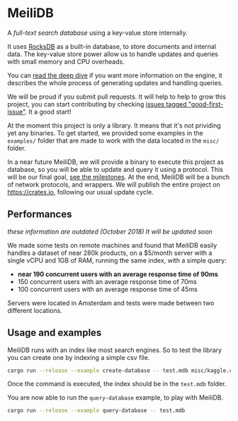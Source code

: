 # MeiliDB

A _full-text search database_ using a key-value store internally.

It uses [RocksDB](https://github.com/facebook/rocksdb) as a built-in database, to store documents and internal data. The key-value store power allow us to handle updates and queries with small memory and CPU overheads.

You can [read the deep dive](deep-dive.md) if you want more information on the engine, it describes the whole process of generating updates and handling queries.

We will be proud if you submit pull requests. It will help to help to grow this project, you can start contributing by checking [issues tagged "good-first-issue"](https://github.com/Kerollmops/MeiliDB/issues?q=is%3Aissue+is%3Aopen+label%3A%22good+first+issue%22). It a good start!

At the moment this project is only a library. It means that it's not prividing yet any binaries. To get started, we provided  some examples in the `examples/` folder that are made to work with the data located in the `misc/` folder.

In a near future MeiliDB, we will provide a binary to execute this project as database, so you will be able to update and query it using a protocol. This will be our final goal, [see the milestones](https://github.com/Kerollmops/MeiliDB/milestones). At the end, MeiliDB will be a bunch of network protocols, and wrappers. We will publish the entire project on https://crates.io, following our usual update cycle.



## Performances

_these information are outdated  (October 2018) It will be updated soon_

We made some tests on remote machines and found that MeiliDB easily handles a dataset of near 280k products, on a $5/month server with a single vCPU and 1GB of RAM, running the same index, with a simple query:

- **near 190 concurrent users with an average response time of 90ms**
- 150 concurrent users with an average response time of 70ms
- 100 concurrent users with an average response time of 45ms

Servers were located in Amsterdam and tests were made between two different locations.

## Usage and examples

MeiliDB runs with an index like most search engines.
So to test the library you can create one by indexing a simple csv file.

```bash
cargo run --release --example create-database -- test.mdb misc/kaggle.csv
```

Once the command is executed, the index should be in the `test.mdb` folder.

You are now able to run the `query-database` example, to play with MeiliDB.

```bash
cargo run --release --example query-database -- test.mdb
```

